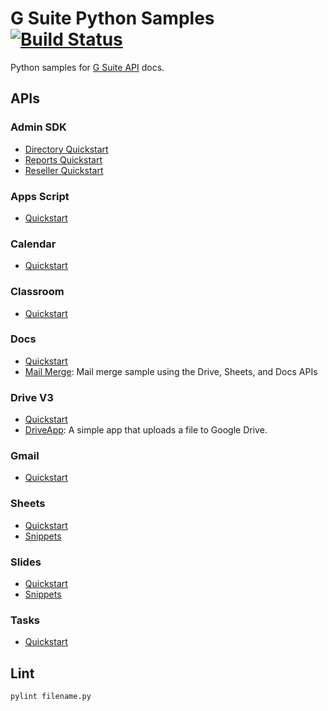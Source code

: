 # G Suite Python Samples [![Build Status](https://travis-ci.org/gsuitedevs/python-samples.svg?branch=master)](https://travis-ci.org/gsuitedevs/python-samples)

Python samples for [G Suite API](https://developers.google.com/gsuite/) docs.

## APIs

### Admin SDK

- [Directory Quickstart](https://developers.google.com/admin-sdk/directory/v1/quickstart/python)
- [Reports Quickstart](https://developers.google.com/admin-sdk/reports/v1/quickstart/python)
- [Reseller Quickstart](https://developers.google.com/admin-sdk/reseller/v1/quickstart/python)

### Apps Script

- [Quickstart](https://developers.google.com/apps-script/api/quickstart/python)

### Calendar

- [Quickstart](https://developers.google.com/google-apps/calendar/quickstart/python)

### Classroom

- [Quickstart](https://developers.google.com/classroom/quickstart/python)

### Docs

- [Quickstart](https://developers.google.com/docs/api/quickstart/python)
- [Mail Merge](docs/mail-merge): Mail merge sample using the Drive, Sheets, and Docs APIs

### Drive V3

- [Quickstart](https://developers.google.com/drive/v3/web/quickstart/python)
- [DriveApp](drive/driveapp): A simple app that uploads a file to Google Drive.

### Gmail

- [Quickstart](https://developers.google.com/gmail/api/quickstart/python)

### Sheets

- [Quickstart](https://developers.google.com/sheets/api/quickstart/python)
- [Snippets](https://developers.google.com/sheets/api/guides/concepts)

### Slides

- [Quickstart](https://developers.google.com/slides/quickstart/python)
- [Snippets](https://developers.google.com/slides/how-tos/overview)

### Tasks

- [Quickstart](https://developers.google.com/google-apps/tasks/quickstart/python)

## Lint

`pylint filename.py`
